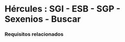 # Hércules : SGI \- ESB \- SGP \- Sexenios \- Buscar



### Requisitos relacionados



  


  





